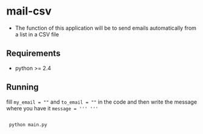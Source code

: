 # mail-csv
* The function of this application will be to send emails automatically from a list in a CSV file<br>

Requirements
------------

* python >= 2.4

Running
------------
fill `my_email = ""` and `to_email = ""` in the code and then write the message where you have it `message = ''' '''`

<code><br>
   python main.py
</code>
